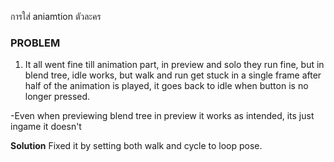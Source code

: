 การใส่ aniamtion ตัวละคร
### **PROBLEM**
1. It all went fine till animation part, in preview and solo they run fine, but in blend tree, 
idle works, but walk and run get stuck in a single frame after half of the animation is played,
 it goes back to idle when button is no longer pressed.

-Even when previewing blend tree in preview it works as intended, its just ingame it doesn't

**Solution** Fixed it by setting both walk and cycle to loop pose.
